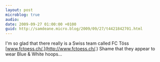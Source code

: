 ```yaml
---
layout: post
microblog: true
audio: 
date: 2009-09-27 01:00:00 +0100
guid: http://samdeane.micro.blog/2009/09/27/t4421842701.html
---
```

I'm so glad that there really is a Swiss team called FC Töss [www.fctoess.ch/.](http://www.fctoess.ch/.) Shame that they appear to wear Blue &amp; White hoops...
